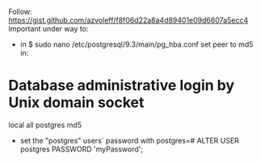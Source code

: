 Follow: https://gist.github.com/azvoleff/f8f06d22a8a4d89401e09d6607a5ecc4
Important under way to:
- in $ sudo nano /etc/postgresql/9.3/main/pg_hba.conf set peer to md5 in:
# Database administrative login by Unix domain socket
local   all             postgres                                md5
- set the "postgres" users´ password with postgres=# ALTER USER postgres PASSWORD 'myPassword';
